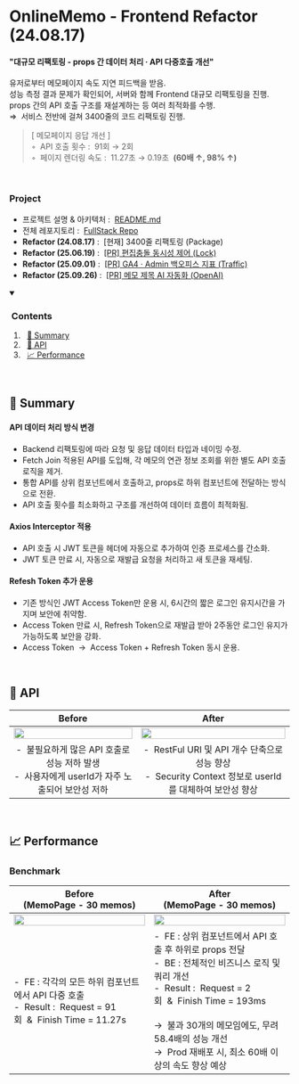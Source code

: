 # OnlineMemo - Frontend Refactor (24.08.17)

#### "대규모 리팩토링 - props 간 데이터 처리 · API 다중호출 개선"
유저로부터 메모페이지 속도 지연 피드백을 받음.<br>
성능 측정 결과 문제가 확인되어, 서버와 함께 Frontend 대규모 리팩토링을 진행.<br>
props 간의 API 호출 구조를 재설계하는 등 여러 최적화를 수행.<br>
&#8658;&nbsp;&nbsp;서비스 전반에 걸쳐 3400줄의 코드 리팩토링 진행.

>[ 메모페이지 응답 개선 ]<br>
◦&nbsp;&nbsp;API 호출 횟수 :&nbsp;&nbsp;91회 &#8594; 2회<br>
◦&nbsp;&nbsp;페이지 렌더링 속도 :&nbsp;&nbsp;11.27초 &#8594; 0.19초&nbsp;&nbsp;**(60배 ↑, 98% ↑)**
<br>

### Project
- 프로젝트 설명 & 아키텍처&nbsp;:&nbsp;&nbsp;<a href="https://github.com/OnlineMemo">README.md</a>
- 전체 레포지토리&nbsp;:&nbsp;&nbsp;<a href="https://github.com/orgs/OnlineMemo/repositories?q=sort%3Aname-asc">FullStack Repo</a>
- <strong>Refactor (24.08.17)</strong>&nbsp;:&nbsp;&nbsp;[현재] 3400줄 리팩토링 (Package)
- <strong>Refactor (25.06.19)</strong>&nbsp;:&nbsp;&nbsp;<a href="https://github.com/OnlineMemo/frontend-web/pull/4">[PR] 편집충돌 동시성 제어 (Lock) </a>
- <strong>Refactor (25.09.01)</strong>&nbsp;:&nbsp;&nbsp;<a href="https://github.com/OnlineMemo/frontend-web/pull/7">[PR] GA4 · Admin 백오피스 지표 (Traffic)</a>
- <strong>Refactor (25.09.26)</strong>&nbsp;:&nbsp;&nbsp;<a href="https://github.com/OnlineMemo/frontend-web/pull/9">[PR] 메모 제목 AI 자동화 (OpenAI)</a>

<!--
### Refactor
- <a href="https://github.com/OnlineMemo/frontend-web/pull/2">Github PR</a>
- <a href="https://github.com/OnlineMemo/backend">Backend Refactor</a>
- <a href="https://github.com/OnlineMemo/frontend-web/tree/5882c62ecf8e801c6045009a6c82fc5197cd556f">Before Code</a>&nbsp;&nbsp;/&nbsp;&nbsp;<a href="https://github.com/OnlineMemo/frontend-web/tree/refactor/onlinememo-v2">After Code</a>
-->

<details open>
    <summary><h3>&nbsp;Contents</h3></summary>

1. &nbsp;&nbsp;[📄 Summary](#-summary)
2. &nbsp;&nbsp;[📗 API](#-api)
3. &nbsp;&nbsp;[📈 Performance](#-performance)
</details>
<br>



## 📄 Summary

#### API 데이터 처리 방식 변경
- Backend 리팩토링에 따라 요청 및 응답 데이터 타입과 네이밍 수정.
- Fetch Join 적용된 API를 도입해, 각 메모의 연관 정보 조회를 위한 별도 API 호출 로직을 제거.
- 통합 API를 상위 컴포넌트에서 호출하고, props로 하위 컴포넌트에 전달하는 방식으로 전환.
- API 호출 횟수를 최소화하고 구조를 개선하여 데이터 흐름이 최적화됨.

#### Axios Interceptor 적용
- API 호출 시 JWT 토큰을 헤더에 자동으로 추가하여 인증 프로세스를 간소화.
- JWT 토큰 만료 시, 자동으로 재발급 요청을 처리하고 새 토큰을 재세팅.

#### Refesh Token 추가 운용
- 기존 방식인 JWT Access Token만 운용 시, 6시간의 짧은 로그인 유지시간을 가지며 보안에 취약함.
- Access Token 만료 시, Refresh Token으로 재발급 받아 2주동안 로그인 유지가 가능하도록 보안을 강화.
- Access Token&nbsp;&nbsp;&#8594;&nbsp;&nbsp;Access Token + Refresh Token 동시 운용.

<br>



## 📗 API

**Before**|**After**
|:-----:|:-----:|
<img src="https://github.com/user-attachments/assets/128c819e-2424-487d-aac0-23611d68af1c" width="100%">|<img src="https://github.com/user-attachments/assets/4b60a166-ff46-4a0e-a14e-20bb2722273b" width="100%">
| -&nbsp;&nbsp;불필요하게 많은 API 호출로 성능 저하 발생<br> -&nbsp;&nbsp;사용자에게 userId가 자주 노출되어 보안성 저하| -&nbsp;&nbsp;RestFul URI 및 API 개수 단축으로 성능 향상<br> -&nbsp;&nbsp;Security Context 정보로 userId를 대체하여 보안성 향상|

<br>



## 📈 Performance

### Benchmark

**Before<br>(MemoPage - 30 memos)**|**After<br>(MemoPage - 30 memos)**
|-----|-----|
<img src="https://github.com/user-attachments/assets/72d75f87-f0a9-4860-bffc-eba280c949da" width="100%">|<img src="https://github.com/user-attachments/assets/85f2d5a2-574a-4046-82b1-a42c9cfff2c5" width="100%">
| -&nbsp;&nbsp;FE : 각각의 모든 하위 컴포넌트에서 API 다중 호출<br> -&nbsp;&nbsp;Result&nbsp;:&nbsp;&nbsp;Request = 91회&nbsp;&nbsp;&&nbsp;&nbsp;Finish Time = 11.27s| -&nbsp;&nbsp;FE : 상위 컴포넌트에서 API 호출 후 하위로 props 전달<br>-&nbsp;&nbsp;BE : 전체적인 비즈니스 로직 및 쿼리 개선<br> -&nbsp;&nbsp;Result&nbsp;:&nbsp;&nbsp;Request = 2회&nbsp;&nbsp;&&nbsp;&nbsp;Finish Time = 193ms<br><br> &#8594;&nbsp;&nbsp;불과 30개의 메모임에도, 무려 58.4배의 성능 개선<br> &#8594;&nbsp;&nbsp;Prod 재배포 시, 최소 60배 이상의 속도 향상 예상

<br>
